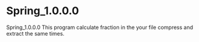# Spring_1.0.0.0
Spring_1.0.0.0
This program calculate fraction in the your file compress and extract the same times.
